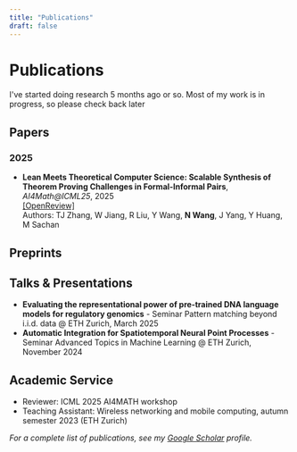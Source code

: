 ```yaml
---
title: "Publications"
draft: false
---
```

# Publications
I've started doing research 5 months ago or so. Most of my work is in progress, so please check back later

## Papers

### 2025
- **Lean Meets Theoretical Computer Science: Scalable Synthesis of Theorem Proving Challenges in Formal-Informal Pairs**, *AI4Math@ICML25*, 2025  
  [[OpenReview]](https://openreview.net/forum?id=snoHekTbpd#discussion)  
  Authors: TJ Zhang, W Jiang, R Liu, Y Wang, **N Wang**, J Yang, Y Huang, M Sachan
  

## Preprints

## Talks & Presentations

- **Evaluating the representational power of pre‐trained DNA language models for regulatory genomics** - Seminar Pattern matching beyond i.i.d. data @ ETH Zurich, March 2025
- **Automatic Integration for Spatiotemporal Neural Point Processes** - Seminar Advanced Topics in Machine Learning @ ETH Zurich, November 2024

## Academic Service

- Reviewer: ICML 2025 AI4MATH workshop 
- Teaching Assistant: Wireless networking and mobile computing, autumn semester 2023 (ETH Zurich)


*For a complete list of publications, see my [Google Scholar](https://scholar.google.com/citations?user=YOURID) profile.*
